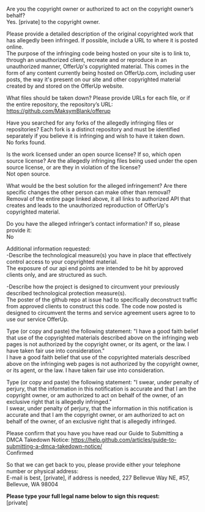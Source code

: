 Are you the copyright owner or authorized to act on the copyright owner’s behalf?  
Yes. [private] to the copyright owner.

Please provide a detailed description of the original copyrighted work that has allegedly been infringed. If possible, include a URL to where it is posted online.  
The purpose of the infringing code being hosted on your site is to link to, through an unauthorized client, recreate and or reproduce in an unauthorized manner, OfferUp's copyrighted material. This comes in the form of any content currently being hosted on OfferUp.com, including user posts, the way it's present on our site and other copyrighted material created by and stored on the OfferUp website.

What files should be taken down? Please provide URLs for each file, or if the entire repository, the repository’s URL:  
https://github.com/MaksymBlank/offerup

Have you searched for any forks of the allegedly infringing files or repositories? Each fork is a distinct repository and must be identified separately if you believe it is infringing and wish to have it taken down.  
No forks found.

Is the work licensed under an open source license? If so, which open source license? Are the allegedly infringing files being used under the open source license, or are they in violation of the license?  
Not open source.

What would be the best solution for the alleged infringement? Are there specific changes the other person can make other than removal?  
Removal of the entire page linked above, it all links to authorized API that creates and leads to the unauthorized reproduction of OfferUp's copyrighted material.

Do you have the alleged infringer’s contact information? If so, please provide it:  
No

Additional information requested:  
-Describe the technological measure(s) you have in place that effectively control access to your copyrighted material.  
The exposure of our api end points are intended to be hit by approved clients only, and are structured as such.

-Describe how the project is designed to circumvent your previously described technological protection measure(s).  
The poster of the github repo at issue had to specifically deconstruct traffic from approved clients to construct this code. The code now posted is designed to circumvent the terms and service agreement users agree to to use our service OfferUp.

Type (or copy and paste) the following statement: "I have a good faith belief that use of the copyrighted materials described above on the infringing web pages is not authorized by the copyright owner, or its agent, or the law. I have taken fair use into consideration."  
I have a good faith belief that use of the copyrighted materials described above on the infringing web pages is not authorized by the copyright owner, or its agent, or the law. I have taken fair use into consideration.

Type (or copy and paste) the following statement: "I swear, under penalty of perjury, that the information in this notification is accurate and that I am the copyright owner, or am authorized to act on behalf of the owner, of an exclusive right that is allegedly infringed."  
I swear, under penalty of perjury, that the information in this notification is accurate and that I am the copyright owner, or am authorized to act on behalf of the owner, of an exclusive right that is allegedly infringed.

Please confirm that you have you have read our Guide to Submitting a DMCA Takedown Notice: https://help.github.com/articles/guide-to-submitting-a-dmca-takedown-notice/  
Confirmed

So that we can get back to you, please provide either your telephone number or physical address:  
E-mail is best, [private], if address is needed, 227 Bellevue Way NE, #57, Bellevue, WA 98004

**Please type your full legal name below to sign this request:**  
[private]

